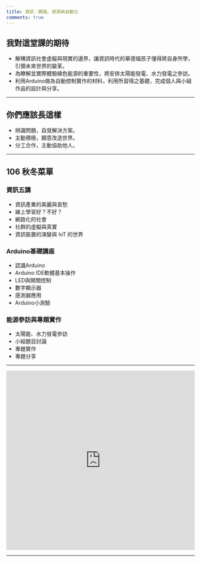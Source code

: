 ```yaml
---
title: 資訊：網路、資源與自動化
comments: true
---
```


## 我對這堂課的期待

+ 解構資訊社會虛擬與現實的邊界，讓資訊時代的華德福孩子懂得將自身所學，引領未來世界的變革。
+ 為瞭解並實際體驗綠色能源的重要性，將安排太陽能發電、水力發電之參訪。
+ 利用Arduino做為自動控制實作的材料，利用所習得之基礎，完成個人與小組作品的設計與分享。


---

## 你們應該長這樣

+ 辨識問題，自覓解決方案。
+ 主動積極，願意改造世界。
+ 分工合作，主動協助他人。

---

## 106 秋冬菜單

### 資訊五講
+ 資訊產業的美麗與哀愁
+ 線上學習好？不好？
+ 網路化的社會
+ 社群的虛擬與真實
+ 資訊裝置的演變與 IoT 的世界

### Arduino基礎講座
+ 認識Arduino
+ Arduino IDE軟體基本操作
+ LED與開關控制
+ 數字顯示器
+ 感測器應用
+ Arduino小測驗

### 能源參訪與專題實作
+ 太陽能、水力發電參訪
+ 小組題目討論
+ 專題實作
+ 專題分享


---

<iframe src="https://docs.google.com/presentation/d/1CMw1ZKZaibewV-NfbeWsrV5yLVHa4SkwGwtWkaXi_oc/embed?start=false&loop=false&delayms=0" frameborder="0" width="100%" height="480" allowfullscreen="true" mozallowfullscreen="true" webkitallowfullscreen="true"></iframe>

---

<div class="github-card" data-user="iscixin"></div>
